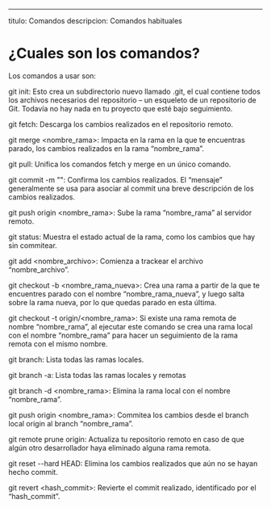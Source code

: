 ---
titulo: Comandos
descripcion: Comandos habituales 



# ¿Cuales son los comandos? #

Los comandos a usar son:

git init:
Esto crea un subdirectorio nuevo llamado .git, 
el cual contiene todos los archivos necesarios del repositorio 
– un esqueleto de un repositorio de Git.
Todavía no hay nada en tu proyecto que esté bajo seguimiento.

git fetch:
Descarga los cambios realizados en el repositorio remoto.

git merge <nombre_rama>:
Impacta en la rama en la que te encuentras parado, 
los cambios realizados en la rama “nombre_rama”.

git pull:
Unifica los comandos fetch y merge en un único comando.

git commit -m "<mensaje>":
Confirma los cambios realizados. El “mensaje” generalmente se usa para 
asociar al commit una breve descripción de los cambios realizados.

git push origin <nombre_rama>:
Sube la rama “nombre_rama” al servidor remoto.

git status:
Muestra el estado actual de la rama, como los cambios que hay sin commitear.

git add <nombre_archivo>:
Comienza a trackear el archivo “nombre_archivo”.

git checkout -b <nombre_rama_nueva>:
Crea una rama a partir de la que te encuentres parado con el nombre 
“nombre_rama_nueva”, y luego salta sobre la rama nueva, por lo que quedas 
parado en esta última.

git checkout -t origin/<nombre_rama>:
Si existe una rama remota de nombre “nombre_rama”, al ejecutar este comando se
crea una rama local con el nombre “nombre_rama” para hacer un seguimiento 
de la rama remota con el mismo nombre.

git branch:
Lista todas las ramas locales.

git branch -a:
Lista todas las ramas locales y remotas

git branch -d <nombre_rama>:
Elimina la rama local con el nombre “nombre_rama”.

git push origin <nombre_rama>:
Commitea los cambios desde el branch local origin al branch “nombre_rama”.

git remote prune origin:
Actualiza tu repositorio remoto en caso de que algún otro desarrollador 
haya eliminado alguna rama remota.

git reset --hard HEAD:
Elimina los cambios realizados que aún no se hayan hecho commit.

git revert <hash_commit>:
Revierte el commit realizado, identificado por el “hash_commit”.
